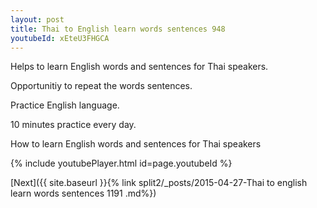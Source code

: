 ```yaml
---
layout: post
title: Thai to English learn words sentences 948 
youtubeId: xEteU3FHGCA
---
```

 
 
Helps to learn English words and sentences for Thai speakers.

Opportunitiy to repeat the words sentences. 

Practice English language. 
 
10 minutes practice every day. 
 
How to learn English words and sentences for Thai speakers 
 
{% include youtubePlayer.html id=page.youtubeId %}
 
 
[Next]({{ site.baseurl }}{% link  split2/_posts/2015-04-27-Thai to english learn words sentences 1191 .md%})
 
